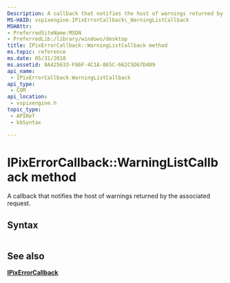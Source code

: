 ```yaml
---
Description: A callback that notifies the host of warnings returned by the associated request.
MS-HAID: vspixengine.IPixErrorCallback\_WarningListCallback
MSHAttr:
- PreferredSiteName:MSDN
- PreferredLib:/library/windows/desktop
title: IPixErrorCallback::WarningListCallback method
ms.topic: reference
ms.date: 05/31/2018
ms.assetid: 8A425633-F86F-4C1A-865C-662C5D67D409
api_name: 
 - IPixErrorCallback.WarningListCallback
api_type: 
 - COM
api_location: 
 - vspixengine.h
topic_type: 
 - APIRef
 - kbSyntax

---
```


# <span id="vspixengine.ipixerrorcallback_warninglistcallback"></span>IPixErrorCallback::WarningListCallback method

A callback that notifies the host of warnings returned by the associated request.

## Syntax


```C++
```

## <span id="see_also"></span>See also

[**IPixErrorCallback**](/windows/desktop/direct3dtools/ipixerrorcallback)

 

 